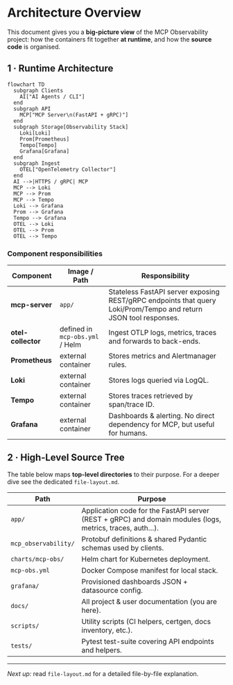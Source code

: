 # Architecture Overview

This document gives you a **big-picture view** of the MCP Observability project: how the containers fit together **at runtime**, and how the **source code** is organised.

## 1 · Runtime Architecture

```mermaid
flowchart TD
  subgraph Clients
    AI["AI Agents / CLI"]
  end
  subgraph API
    MCP["MCP Server\n(FastAPI + gRPC)"]
  end
  subgraph Storage[Observability Stack]
    Loki[Loki]
    Prom[Prometheus]
    Tempo[Tempo]
    Grafana[Grafana]
  end
  subgraph Ingest
    OTEL["OpenTelemetry Collector"]
  end
  AI -->|HTTPS / gRPC| MCP
  MCP --> Loki
  MCP --> Prom
  MCP --> Tempo
  Loki --> Grafana
  Prom --> Grafana
  Tempo --> Grafana
  OTEL --> Loki
  OTEL --> Prom
  OTEL --> Tempo
```

### Component responsibilities

| Component | Image / Path | Responsibility |
|-----------|--------------|----------------|
| **mcp-server** | `app/` | Stateless FastAPI server exposing REST/gRPC endpoints that query Loki/Prom/Tempo and return JSON tool responses. |
| **otel-collector** | defined in `mcp-obs.yml` / Helm | Ingest OTLP logs, metrics, traces and forwards to back-ends. |
| **Prometheus** | external container | Stores metrics and Alertmanager rules. |
| **Loki** | external container | Stores logs queried via LogQL. |
| **Tempo** | external container | Stores traces retrieved by span/trace ID. |
| **Grafana** | external container | Dashboards & alerting. No direct dependency for MCP, but useful for humans. |

## 2 · High-Level Source Tree

The table below maps **top-level directories** to their purpose. For a deeper dive see the dedicated `file-layout.md`.

| Path | Purpose |
|------|---------|
| `app/` | Application code for the FastAPI server (REST + gRPC) and domain modules (logs, metrics, traces, auth…). |
| `mcp_observability/` | Protobuf definitions & shared Pydantic schemas used by clients. |
| `charts/mcp-obs/` | Helm chart for Kubernetes deployment. |
| `mcp-obs.yml` | Docker Compose manifest for local stack. |
| `grafana/` | Provisioned dashboards JSON + datasource config. |
| `docs/` | All project & user documentation (you are here). |
| `scripts/` | Utility scripts (CI helpers, certgen, docs inventory, etc.). |
| `tests/` | Pytest test-suite covering API endpoints and helpers. |

---

*Next up:* read `file-layout.md` for a detailed file-by-file explanation. 